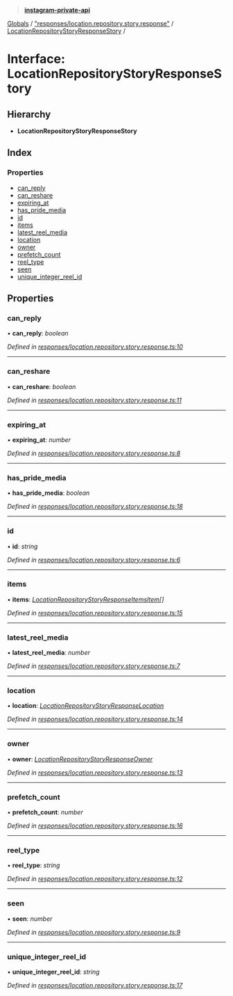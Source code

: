 > **[instagram-private-api](../README.md)**

[Globals](../README.md) / ["responses/location.repository.story.response"](../modules/_responses_location_repository_story_response_.md) / [LocationRepositoryStoryResponseStory](_responses_location_repository_story_response_.locationrepositorystoryresponsestory.md) /

# Interface: LocationRepositoryStoryResponseStory

## Hierarchy

* **LocationRepositoryStoryResponseStory**

## Index

### Properties

* [can_reply](_responses_location_repository_story_response_.locationrepositorystoryresponsestory.md#can_reply)
* [can_reshare](_responses_location_repository_story_response_.locationrepositorystoryresponsestory.md#can_reshare)
* [expiring_at](_responses_location_repository_story_response_.locationrepositorystoryresponsestory.md#expiring_at)
* [has_pride_media](_responses_location_repository_story_response_.locationrepositorystoryresponsestory.md#has_pride_media)
* [id](_responses_location_repository_story_response_.locationrepositorystoryresponsestory.md#id)
* [items](_responses_location_repository_story_response_.locationrepositorystoryresponsestory.md#items)
* [latest_reel_media](_responses_location_repository_story_response_.locationrepositorystoryresponsestory.md#latest_reel_media)
* [location](_responses_location_repository_story_response_.locationrepositorystoryresponsestory.md#location)
* [owner](_responses_location_repository_story_response_.locationrepositorystoryresponsestory.md#owner)
* [prefetch_count](_responses_location_repository_story_response_.locationrepositorystoryresponsestory.md#prefetch_count)
* [reel_type](_responses_location_repository_story_response_.locationrepositorystoryresponsestory.md#reel_type)
* [seen](_responses_location_repository_story_response_.locationrepositorystoryresponsestory.md#seen)
* [unique_integer_reel_id](_responses_location_repository_story_response_.locationrepositorystoryresponsestory.md#unique_integer_reel_id)

## Properties

###  can_reply

• **can_reply**: *boolean*

*Defined in [responses/location.repository.story.response.ts:10](https://github.com/dilame/instagram-private-api/blob/3e16058/src/responses/location.repository.story.response.ts#L10)*

___

###  can_reshare

• **can_reshare**: *boolean*

*Defined in [responses/location.repository.story.response.ts:11](https://github.com/dilame/instagram-private-api/blob/3e16058/src/responses/location.repository.story.response.ts#L11)*

___

###  expiring_at

• **expiring_at**: *number*

*Defined in [responses/location.repository.story.response.ts:8](https://github.com/dilame/instagram-private-api/blob/3e16058/src/responses/location.repository.story.response.ts#L8)*

___

###  has_pride_media

• **has_pride_media**: *boolean*

*Defined in [responses/location.repository.story.response.ts:18](https://github.com/dilame/instagram-private-api/blob/3e16058/src/responses/location.repository.story.response.ts#L18)*

___

###  id

• **id**: *string*

*Defined in [responses/location.repository.story.response.ts:6](https://github.com/dilame/instagram-private-api/blob/3e16058/src/responses/location.repository.story.response.ts#L6)*

___

###  items

• **items**: *[LocationRepositoryStoryResponseItemsItem](_responses_location_repository_story_response_.locationrepositorystoryresponseitemsitem.md)[]*

*Defined in [responses/location.repository.story.response.ts:15](https://github.com/dilame/instagram-private-api/blob/3e16058/src/responses/location.repository.story.response.ts#L15)*

___

###  latest_reel_media

• **latest_reel_media**: *number*

*Defined in [responses/location.repository.story.response.ts:7](https://github.com/dilame/instagram-private-api/blob/3e16058/src/responses/location.repository.story.response.ts#L7)*

___

###  location

• **location**: *[LocationRepositoryStoryResponseLocation](_responses_location_repository_story_response_.locationrepositorystoryresponselocation.md)*

*Defined in [responses/location.repository.story.response.ts:14](https://github.com/dilame/instagram-private-api/blob/3e16058/src/responses/location.repository.story.response.ts#L14)*

___

###  owner

• **owner**: *[LocationRepositoryStoryResponseOwner](_responses_location_repository_story_response_.locationrepositorystoryresponseowner.md)*

*Defined in [responses/location.repository.story.response.ts:13](https://github.com/dilame/instagram-private-api/blob/3e16058/src/responses/location.repository.story.response.ts#L13)*

___

###  prefetch_count

• **prefetch_count**: *number*

*Defined in [responses/location.repository.story.response.ts:16](https://github.com/dilame/instagram-private-api/blob/3e16058/src/responses/location.repository.story.response.ts#L16)*

___

###  reel_type

• **reel_type**: *string*

*Defined in [responses/location.repository.story.response.ts:12](https://github.com/dilame/instagram-private-api/blob/3e16058/src/responses/location.repository.story.response.ts#L12)*

___

###  seen

• **seen**: *number*

*Defined in [responses/location.repository.story.response.ts:9](https://github.com/dilame/instagram-private-api/blob/3e16058/src/responses/location.repository.story.response.ts#L9)*

___

###  unique_integer_reel_id

• **unique_integer_reel_id**: *string*

*Defined in [responses/location.repository.story.response.ts:17](https://github.com/dilame/instagram-private-api/blob/3e16058/src/responses/location.repository.story.response.ts#L17)*